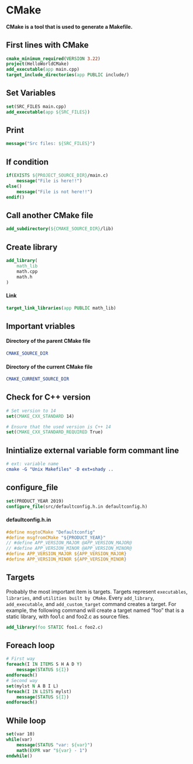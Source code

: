 # CMake
#### CMake is a tool that is used to generate a Makefile.

## First lines with CMake
```CMake
cmake_minimum_required(VERSION 3.22)
project(HelloWorldCMake)
add_executable(app main.cpp)
target_include_directories(app PUBLIC include/)
```

## Set Variables
```CMake
set(SRC_FILES main.cpp)
add_executable(app ${SRC_FILES})
```

## Print
```CMake
message("Src files: ${SRC_FILES}")
```

## If condition
```CMake
if(EXISTS ${PROJECT_SOURCE_DIR}/main.c)
    message("File is here!!")
else()
    message("File is not here!!")
endif()
```

## Call another CMake file
```CMake
add_subdirectory(${CMAKE_SOURCE_DIR}/lib)
```

## Create library
```CMake
add_library(
    math_lib
    math.cpp
    math.h
)
```
#### Link
```CMake
target_link_libraries(app PUBLIC math_lib)
```

## Important vriables

#### Directory of the parent CMake file
```CMake
CMAKE_SOURCE_DIR
```

#### Directory of the current CMake file
```CMake
CMAKE_CURRENT_SOURCE_DIR
```

## Check for C++ version
```CMake
# Set version to 14
set(CMAKE_CXX_STANDARD 14)

# Ensure that the used version is C++ 14
set(CMAKE_CXX_STANDARD_REQUIRED True)
```

## Inintialize external variable form commant line
```CMake
# ext: variable name
cmake -G "Unix Makefiles" -D ext=shady ..
```
## configure_file
```CMake
set(PRODUCT_YEAR 2019)
configure_file(src/defaultconfig.h.in defaultconfig.h)
```
#### defaultconfig.h.in
```c
#define msgtoCMake "Defaultconfig"
#define msgfromCMake "${PRODUCT_YEAR}"
// #define APP_VERSION_MAJOR @APP_VERSION_MAJOR@
// #define APP_VERSION_MINOR @APP_VERSION_MINOR@
#define APP_VERSION_MAJOR ${APP_VERSION_MAJOR}
#define APP_VERSION_MINOR ${APP_VERSION_MINOR}
```
## Targets
Probably the most important item is targets. Targets represent ```executables```, ```libraries```, and ```utilities built by CMake```. Every ```add_library```, ```add_executable```, and ```add_custom_target``` command creates a target. For example, the following command will create a target named “foo” that is a static library, with foo1.c and foo2.c as source files.
```cmake
add_library(foo STATIC foo1.c foo2.c)
```
## Foreach loop
```cmake
# First way
foreach(I IN ITEMS S H A D Y)
    message(STATUS ${I})
endforeach()
# Second way
set(mylst N A B I L)
foreach(I IN LISTS mylst)
    message(STATUS ${I})
endforeach()
```

## While loop
```cmake
set(var 10)
while(var)
    message(STATUS "var: ${var}")
    math(EXPR var "${var} - 1")
endwhile()
```